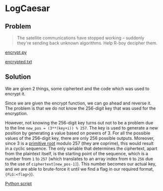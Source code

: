 # LogCaesar

## Problem

> The satellite communications have stopped working – suddenly they're sending back unknown algorithms. Help R-boy decipher them.

[encrypt.py](encrypt.py)

[encrypted.txt](encrypted.txt)

## Solution

We are given 2 things, some ciphertext and the code which was used to encrypt it.

Since we are given the encrypt function, we can go ahead and reverse it. The problem is that we do not know the 256-digit key that was used for the encryption.

However, not knowing the 256-digit key turns out not to be a problem due to the line `new_pos = (3**(key+i)) % 257`. The key is used to generate a new position by generating a value based on powers of 3. For all the possible values of the 256-digit key, there are only 256 possible outputs. Moreover, since 3 is a [primitive root](https://en.wikipedia.org/wiki/Primitive_root_modulo_n) modulo 257 (they are coprime), this would result in a cyclic sequence. The only variable that determines the ciphertext, apart from the plaintext itself, is the starting point of the sequence, which is a number from `1` to `257` (which translates to an array index from `0` to `256` due to the use of `ciphertext[new_pos-1]`). This number becomes our actual key, and we are able to brute-force it until we find a flag in our required format, `{FLG:<flag>}`).

[Python script](solver.py)
